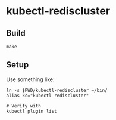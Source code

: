 # kubectl-rediscluster

## Build

```
make
```

## Setup

Use something like:

```
ln -s $PWD/kubectl-rediscluster ~/bin/
alias kc="kubectl rediscluster"

# Verify with
kubectl plugin list
```
